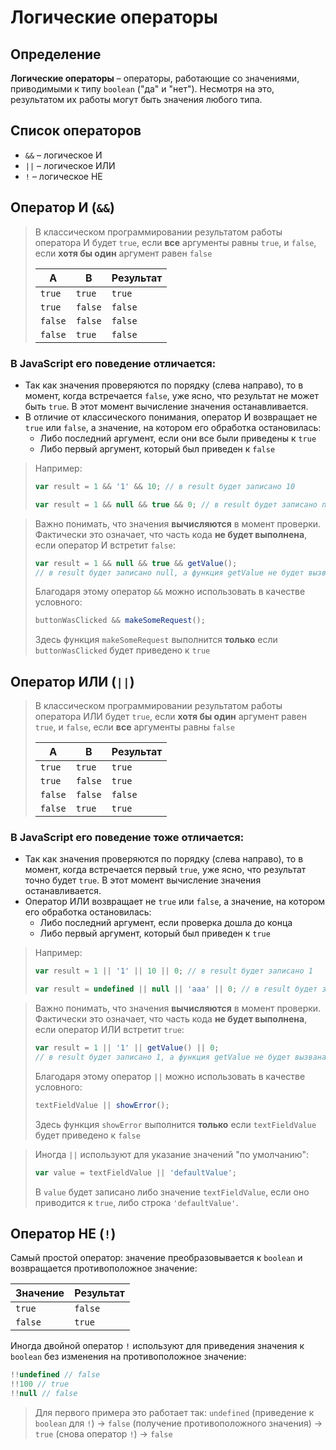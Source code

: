 # Логические операторы

## Определение

**Логические операторы** – операторы, работающие со значениями, приводимыми к типу `boolean` ("да" и "нет"). Несмотря на это, результатом их работы могут быть значения любого типа. 

## Список операторов

* `&&` – логическое И
* `||` – логическое ИЛИ
* `!` – логическое НЕ

## Оператор И (`&&`)

> В классическом программировании результатом работы оператора И будет `true`, если **все** аргументы равны `true`, и `false`, если **хотя бы один** аргумент равен `false`
>
> | A       | B       | Результат |
> | ------- | ------- | --------- |
> | `true`  | `true`  | `true`    |
> | `true`  | `false` | `false`   |
> | `false` | `false` | `false`   |
> | `false` | `true`  | `false`   |

### В JavaScript его поведение отличается:

* Так как значения проверяются по порядку (слева направо), то в момент, когда встречается `false`, уже ясно, что результат не может быть `true`. В этот момент вычисление значения останавливается.
* В отличие от классического понимания, оператор И возвращает не `true` или `false`, а значение, на котором его обработка остановилась:
  * Либо последний аргумент, если они все были приведены к `true`
  * Либо первый аргумент, который был приведен к `false`

> Например:
>
> ```javascript
> var result = 1 && '1' && 10; // в result будет записано 10
> ```
>
> ```javascript
> var result = 1 && null && true && 0; // в result будет записано null
> ```

> Важно понимать, что значения **вычисляются** в момент проверки. Фактически это означает, что часть кода **не будет выполнена**, если оператор И встретит `false`:
>
> ```javascript
> var result = 1 && null && true && getValue(); 
> // в result будет записано null, а функция getValue не будет вызвана
> ```
>
> Благодаря этому оператор `&&` можно использовать в качестве условного:
>
> ```javascript
> buttonWasClicked && makeSomeRequest();
> ```
>
> Здесь функция `makeSomeRequest` выполнится **только** если `buttonWasClicked` будет приведено к `true`

## Оператор ИЛИ (`||`)

> В классическом программировании результатом работы оператора ИЛИ будет `true`, если **хотя бы один** аргумент равен `true`, и `false`, если **все** аргументы равны `false`
>
> | A       | B       | Результат |
> | ------- | ------- | --------- |
> | `true`  | `true`  | `true`    |
> | `true`  | `false` | `true`    |
> | `false` | `false` | `false`   |
> | `false` | `true`  | `true`    |

### В JavaScript его поведение тоже отличается:

* Так как значения проверяются по порядку (слева направо), то в момент, когда встречается первый `true`, уже ясно, что результат точно будет `true`. В этот момент вычисление значения останавливается.
* Оператор ИЛИ возвращает не `true` или `false`, а значение, на котором его обработка остановилась:
  * Либо последний аргумент, если проверка дошла до конца
  * Либо первый аргумент, который был приведен к `true`

> Например:
>
> ```javascript
> var result = 1 || '1' || 10 || 0; // в result будет записано 1
> ```
>
> ```javascript
> var result = undefined || null || 'aaa' || 0; // в result будет записано 'aaa'
> ```

> Важно понимать, что значения **вычисляются** в момент проверки. Фактически это означает, что часть кода **не будет выполнена**, если оператор ИЛИ встретит `true`:
>
> ```javascript
> var result = 1 || '1' || getValue() || 0;
> // в result будет записано 1, а функция getValue не будет вызвана
> ```
>
> Благодаря этому оператор `||` можно использовать в качестве условного:
>
> ```javascript
> textFieldValue || showError();
> ```
>
> Здесь функция `showError` выполнится **только** если `textFieldValue` будет приведено к `false`

> Иногда  `||` используют для указание значений "по умолчанию":
>
> ```javascript
> var value = textFieldValue || 'defaultValue';
> ```
>
> В `value` будет записано либо значение `textFieldValue`, если оно приводится к `true`, либо строка `'defaultValue'`.

## Оператор НЕ (`!`)

Самый простой оператор: значение преобразовывается к `boolean` и возвращается противоположное значение:

| Значение | Результат |
| -------- | --------- |
| `true`   | `false`   |
| `false`  | `true`    |

Иногда двойной оператор `!` используют для приведения значения к `boolean` без изменения на противоположное значение:

```javascript
!!undefined // false
!!100 // true
!!null // false
```

> Для первого примера это работает так: `undefined` (приведение к `boolean` для `!`) -> `false` (получение противоположного значения) -> `true` (снова оператор `!`) -> `false` 


